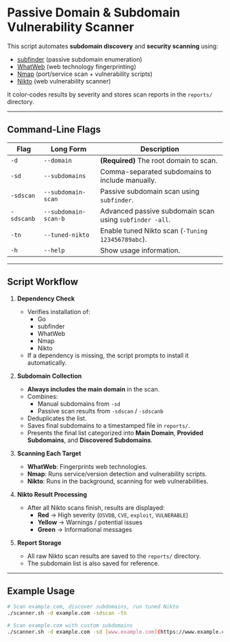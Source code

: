 # Passive Domain & Subdomain Vulnerability Scanner

This script automates **subdomain discovery** and **security scanning** using:
- [subfinder](https://github.com/projectdiscovery/subfinder) (passive subdomain enumeration)
- [WhatWeb](https://github.com/urbanadventurer/WhatWeb) (web technology fingerprinting)
- [Nmap](https://nmap.org/) (port/service scan + vulnerability scripts)
- [Nikto](https://cirt.net/Nikto2) (web vulnerability scanner)

It color-codes results by severity and stores scan reports in the `reports/` directory.

---

## Command-Line Flags

| Flag | Long Form | Description |
|------|-----------|-------------|
| `-d` | `--domain` | **(Required)** The root domain to scan. |
| `-sd` | `--subdomains` | Comma-separated subdomains to include manually. |
| `-sdscan` | `--subdomain-scan` | Passive subdomain scan using `subfinder`. |
| `-sdscanb` | `--subdomain-scan-b` | Advanced passive subdomain scan using `subfinder -all`. |
| `-tn` | `--tuned-nikto` | Enable tuned Nikto scan (`-Tuning 123456789abc`). |
| `-h` | `--help` | Show usage information. |

---

## Script Workflow

1.  **Dependency Check**
    - Verifies installation of:
      - Go
      - subfinder
      - WhatWeb
      - Nmap
      - Nikto
    - If a dependency is missing, the script prompts to install it automatically.

2.  **Subdomain Collection**
    - **Always includes the main domain** in the scan.
    - Combines:
      - Manual subdomains from `-sd`
      - Passive scan results from `-sdscan` / `-sdscanb`
    - Deduplicates the list.
    - Saves final subdomains to a timestamped file in `reports/`.
    - Presents the final list categorized into **Main Domain**, **Provided Subdomains**, and **Discovered Subdomains**.

3.  **Scanning Each Target**
    - **WhatWeb**: Fingerprints web technologies.
    - **Nmap**: Runs service/version detection and vulnerability scripts.
    - **Nikto**: Runs in the background, scanning for web vulnerabilities.

4.  **Nikto Result Processing**
    - After all Nikto scans finish, results are displayed:
      - **Red** → High severity (`OSVDB`, `CVE`, `exploit`, `VULNERABLE`)
      - **Yellow** → Warnings / potential issues
      - **Green** → Informational messages

5.  **Report Storage**
    - All raw Nikto scan results are saved to the `reports/` directory.
    - The subdomain list is also saved for reference.

---

## Example Usage

```bash
# Scan example.com, discover subdomains, run tuned Nikto
./scanner.sh -d example.com -sdscan -tn

# Scan example.com with custom subdomains
./scanner.sh -d example.com -sd [www.example.com](https://www.example.com),api.example.com
